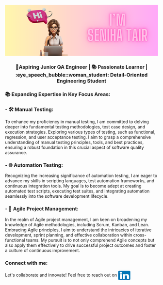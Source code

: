 <div align="center">

![Header image](https://github.com/stsenii/stsenii/blob/main/image.png)

</div>

<h3 align="center"> 🚀Aspiring Junior QA Engineer |  📚 Passionate Learner  | :eye_speech_bubble::woman_student: Detail-Oriented Engineering Student


<h3 style="text-align: justify;"> 📚 Expanding Expertise in Key Focus Areas:</h3>

<h3 style="text-align: justify;"> - 🛠️ Manual Testing:<br>
    </h3>
<p style="text-align: left;">To enhance my proficiency in manual testing, I am committed to delving deeper into fundamental testing methodologies, test case design, and execution strategies. Exploring various types of testing, such as functional, regression, and user acceptance testing. I aim to grasp a comprehensive understanding of manual testing principles, tools, and best practices, ensuring a robust foundation in this crucial aspect of software quality assurance.
    </p>
    
<h3 style="text-align: justify;"> - 🌐 Automation Testing:<br>
    </h3>
<p style="text-align: left;">Recognizing the increasing significance of automation testing, I am eager to advance my skills in scripting languages, test automation frameworks, and continuous integration tools. My goal is to become adept at creating automated test scripts, executing test suites, and integrating automation seamlessly into the software development lifecycle.
</p>

<h3 style="text-align: justify;"> - 🔄 Agile Project Management:<br>
   </h3>
<p style="text-align: left;">In the realm of Agile project management, I am keen on broadening my knowledge of Agile methodologies, including Scrum, Kanban, and Lean. Embracing Agile principles, I aim to understand the intricacies of iterative development, sprint planning, and effective collaboration within cross-functional teams. My pursuit is to not only comprehend Agile concepts but also apply them effectively to drive successful project outcomes and foster a culture of continuous improvement.
    </p>

<h3 style="text-align: justify;">Connect with me:</h3>
<p align="left">Let's collaborate and innovate! Feel free to reach out on <a href="https://www.linkedin.com/in/seniha-tair-856b9326b/" target="_blank"><img align="center" src="https://github.com/stsenii/stsenii/blob/main/174857.png" alt="senihatair" height="30" width="40" /></a>
</p>
